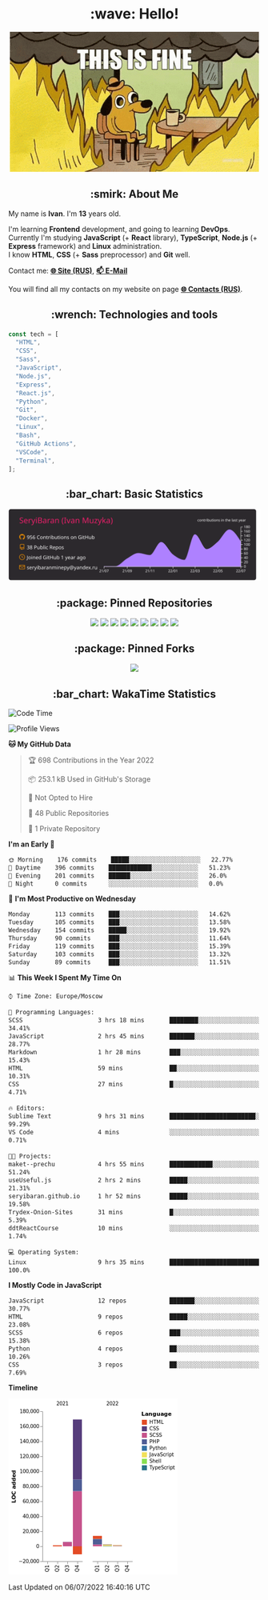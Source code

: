 <h1 align="center">:wave: Hello!</h1>

<p align="center"><img src="images/this-is-fine.gif" /></p>

<h2 align="center">:smirk: About Me</h2>

My name is **Ivan**. I'm **13** years old.

I'm learning **Frontend** development, and going to learning **DevOps**.  
Currently I'm studying **JavaScript** (+ **React** library), **TypeScript**, **Node.js** (+ **Express** framework) and **Linux** administration.  
I know **HTML**, **CSS** (+ **Sass** preprocessor) and **Git** well.

Contact me: [**:globe_with_meridians: Site (RUS)**](https://seryibaran.github.io), [**:mailbox: E-Mail**](mailto:seryibaranminepy@yandex.ru)

You will find all my contacts on my website on page [**:globe_with_meridians: Contacts (RUS)**](https://seryibaran.github.io/contacts).

<h2 align="center">:wrench: Technologies and tools</h2>

```js
const tech = [
  "HTML",
  "CSS",
  "Sass",
  "JavaScript",
  "Node.js",
  "Express",
  "React.js",
  "Python",
  "Git",
  "Docker",
  "Linux",
  "Bash",
  "GitHub Actions",
  "VSCode",
  "Terminal",
];
```

<h2 align="center">:bar_chart: Basic Statistics</h2>

<div align="center">
  <img src="https://raw.githubusercontent.com/SeryiBaran/seryibaran/master/profile-summary-card-output/monokai/0-profile-details.svg" />
</div>

<h2 align="center">:package: Pinned Repositories</h2>

<div align="center">
  <a href="https://github.com/SeryiBaran/seryibaran.github.io"><img src="https://github-readme-stats.vercel.app/api/pin/?username=SeryiBaran&repo=seryibaran.github.io" /></a>
  <a href="https://github.com/SeryiBaran/useUseful.js"><img src="https://github-readme-stats.vercel.app/api/pin/?username=SeryiBaran&repo=useUseful.js" /></a>
  <a href="https://github.com/SeryiBaran/Standard.css"><img src="https://github-readme-stats.vercel.app/api/pin/?username=SeryiBaran&repo=Standard.css" /></a>
  <a href="https://github.com/SeryiBaran/dotfiles"><img src="https://github-readme-stats.vercel.app/api/pin/?username=SeryiBaran&repo=dotfiles" /></a>
  <a href="https://github.com/SeryiBaran/tools"><img src="https://github-readme-stats.vercel.app/api/pin/?username=SeryiBaran&repo=tools" /></a>
  <a href="https://github.com/SeryiBaran/ddtReactCourse"><img src="https://github-readme-stats.vercel.app/api/pin/?username=SeryiBaran&repo=ddtReactCourse" /></a>
  <a href="https://github.com/SeryiBaran/ivan-pylight-shot"><img src="https://github-readme-stats.vercel.app/api/pin/?username=SeryiBaran&repo=ivan-pylight-shot" /></a>
  <a href="https://github.com/SeryiBaran/mock-api"><img src="https://github-readme-stats.vercel.app/api/pin/?username=SeryiBaran&repo=mock-api" /></a>
  <a href="https://github.com/SeryiBaran/learn-web"><img src="https://github-readme-stats.vercel.app/api/pin/?username=SeryiBaran&repo=learn-web" /></a>
</div>

<h2 align="center">:package: Pinned Forks</h2>

<div align="center">
  <a href="https://github.com/Erghel/Answerius"><img src="https://github-readme-stats.vercel.app/api/pin/?username=Erghel&repo=Answerius" /></a>
</div>

<h2 align="center">:bar_chart: WakaTime Statistics</h2>

<!--START_SECTION:waka-->
![Code Time](http://img.shields.io/badge/Code%20Time-48%20hrs%2023%20mins-blue)

![Profile Views](http://img.shields.io/badge/Profile%20Views-10-blue)

**🐱 My GitHub Data** 

> 🏆 698 Contributions in the Year 2022
 > 
> 📦 253.1 kB Used in GitHub's Storage 
 > 
> 🚫 Not Opted to Hire
 > 
> 📜 48 Public Repositories 
 > 
> 🔑 1 Private Repository 
 > 
**I'm an Early 🐤** 

```text
🌞 Morning    176 commits    █████░░░░░░░░░░░░░░░░░░░░   22.77% 
🌆 Daytime    396 commits    ████████████░░░░░░░░░░░░░   51.23% 
🌃 Evening    201 commits    ██████░░░░░░░░░░░░░░░░░░░   26.0% 
🌙 Night      0 commits      ░░░░░░░░░░░░░░░░░░░░░░░░░   0.0%

```
📅 **I'm Most Productive on Wednesday** 

```text
Monday       113 commits    ███░░░░░░░░░░░░░░░░░░░░░░   14.62% 
Tuesday      105 commits    ███░░░░░░░░░░░░░░░░░░░░░░   13.58% 
Wednesday    154 commits    █████░░░░░░░░░░░░░░░░░░░░   19.92% 
Thursday     90 commits     ███░░░░░░░░░░░░░░░░░░░░░░   11.64% 
Friday       119 commits    ███░░░░░░░░░░░░░░░░░░░░░░   15.39% 
Saturday     103 commits    ███░░░░░░░░░░░░░░░░░░░░░░   13.32% 
Sunday       89 commits     ███░░░░░░░░░░░░░░░░░░░░░░   11.51%

```


📊 **This Week I Spent My Time On** 

```text
⌚︎ Time Zone: Europe/Moscow

💬 Programming Languages: 
SCSS                     3 hrs 18 mins       ████████░░░░░░░░░░░░░░░░░   34.41% 
JavaScript               2 hrs 45 mins       ███████░░░░░░░░░░░░░░░░░░   28.77% 
Markdown                 1 hr 28 mins        ███░░░░░░░░░░░░░░░░░░░░░░   15.43% 
HTML                     59 mins             ██░░░░░░░░░░░░░░░░░░░░░░░   10.31% 
CSS                      27 mins             █░░░░░░░░░░░░░░░░░░░░░░░░   4.71%

🔥 Editors: 
Sublime Text             9 hrs 31 mins       ████████████████████████░   99.29% 
VS Code                  4 mins              ░░░░░░░░░░░░░░░░░░░░░░░░░   0.71%

🐱‍💻 Projects: 
maket--prechu            4 hrs 55 mins       ████████████░░░░░░░░░░░░░   51.24% 
useUseful.js             2 hrs 2 mins        █████░░░░░░░░░░░░░░░░░░░░   21.31% 
seryibaran.github.io     1 hr 52 mins        █████░░░░░░░░░░░░░░░░░░░░   19.58% 
Trydex-Onion-Sites       31 mins             █░░░░░░░░░░░░░░░░░░░░░░░░   5.39% 
ddtReactCourse           10 mins             ░░░░░░░░░░░░░░░░░░░░░░░░░   1.74%

💻 Operating System: 
Linux                    9 hrs 35 mins       █████████████████████████   100.0%

```

**I Mostly Code in JavaScript** 

```text
JavaScript               12 repos            ███████░░░░░░░░░░░░░░░░░░   30.77% 
HTML                     9 repos             █████░░░░░░░░░░░░░░░░░░░░   23.08% 
SCSS                     6 repos             ███░░░░░░░░░░░░░░░░░░░░░░   15.38% 
Python                   4 repos             ██░░░░░░░░░░░░░░░░░░░░░░░   10.26% 
CSS                      3 repos             ██░░░░░░░░░░░░░░░░░░░░░░░   7.69%

```


**Timeline**

![Chart not found](https://raw.githubusercontent.com/SeryiBaran/SeryiBaran/master/charts/bar_graph.png) 


 Last Updated on 06/07/2022 16:40:16 UTC
<!--END_SECTION:waka-->
